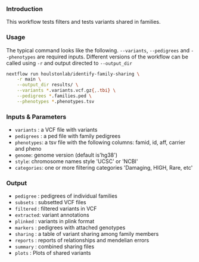 ### Introduction

This workflow tests filters and tests variants shared in families.

### Usage

The typical command looks like the following. `--variants`, `--pedigrees` and 
`--phenotypes` are required inputs. Different versions of the workflow can be 
called using `-r` and output directed to `--output_dir`

```bash
nextflow run houlstonlab/identify-family-sharing \
    -r main \
    --output_dir results/ \
    --variants *.variants.vcf.gz{,.tbi} \
    --pedigrees *.families.ped \
    --phenotypes *.phenotypes.tsv
```

### Inputs & Parameters

- `variants`  : a VCF file with variants
- `pedigrees` : a ped file with family pedigrees
- `phenotypes`: a tsv file with the following columns: famid, id, aff, carrier 
and pheno
- `genome`: genome version (default is'hg38') 
- `style`: chromosome names style 'UCSC' or 'NCBI'
- `categories`: one or more filtering categories 'Damaging, HIGH, Rare, etc'
    
### Output

- `pedigree` : pedigrees of individual families
- `subsets`  : subsetted VCF files
- `filtered` : filtered variants in VCF
- `extracted`: variant annotations
- `plinked`  : variants in plink format
- `markers`  : pedigrees with attached genotypes
- `sharing`  : a table of variant sharing among family members
- `reports`  : reports of relationships and mendelian errors
- `summary`  : combined sharing files
- `plots`    : Plots of shared variants
